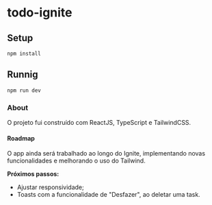 # todo-ignite

## Setup

```
npm install
```

## Runnig

```
npm run dev
```

### About

O projeto fui construído com ReactJS, TypeScript e TailwindCSS.

#### Roadmap

O app ainda será trabalhado ao longo do Ignite, implementando novas funcionalidades e melhorando o uso do Tailwind.

**Próximos passos:**

- Ajustar responsividade;
- Toasts com a funcionalidade de "Desfazer", ao deletar uma task.